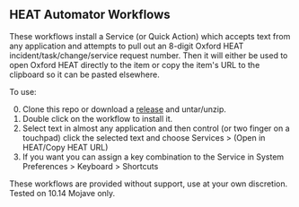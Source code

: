 ## HEAT Automator Workflows

These workflows install a Service (or Quick Action) which accepts text from any application and attempts to pull out an 8-digit Oxford HEAT incident/task/change/service request number. Then it will either be used to open Oxford HEAT directly to the item or copy the item's URL to the clipboard so it can be pasted elsewhere.

To use:

0. Clone this repo or download a [release](https://github.com/fuzzylogiq/OpenInHEAT/releases/latest) and untar/unzip.
0. Double click on the workflow to install it.
0. Select text in almost any application and then control (or two finger on a touchpad) click the selected text and choose Services > (Open in HEAT/Copy HEAT URL)
0. If you want you can assign a key combination to the Service in System Preferences > Keyboard > Shortcuts

These workflows are provided without support, use at your own discretion. Tested on 10.14 Mojave only.
